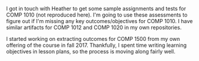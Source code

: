 I got in touch with Heather to get some sample assignments and tests for COMP
1010 (not reproduced here). I'm going to use these assessments to figure out if
I'm missing any key outcomes/objectives for COMP 1010. I have similar artifacts
for COMP 1012 and COMP 1020 in my own repositories.

I started working on extracting outcomes for COMP 1500 from my own offering of
the course in fall 2017. Thankfully, I spent time writing learning objectives in
lesson plans, so the process is moving along fairly well.

